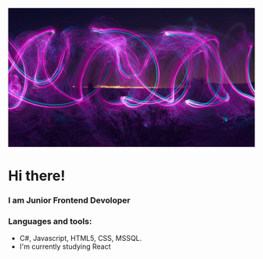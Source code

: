 <img src = "./assets/1612191649_75-p-fioletovii-fon-neonovii-yutub-92.jpg"> 


# Hi there!
### I am Junior Frontend Devoloper
### Languages and tools:
- C#, Javascript, HTML5, CSS, MSSQL.
- I'm currently studying React